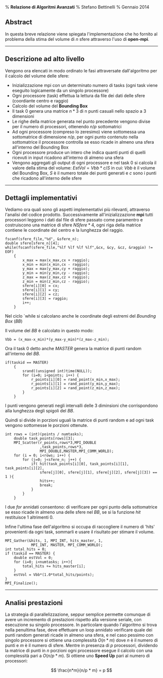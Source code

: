 % **Relazione di Algoritmi Avanzati**
% Stefano Bettinelli
% Gennaio 2014

Abstract
--------

In questa breve relazione viene spiegata l'implementazione che ho fornito al problema della stima del volume di *n* sfere attraverso l'uso di **open-mpi**.

----------


Descrizione ad alto livello
---------------------------

Vengono ora elencati in modo ordinato le fasi attraversate dall'algoritmo per il calcolo del volume delle sfere:

- Inizializzazione mpi con un determinato numero di tasks (ogni task viene eseguito logicamente da un singolo processore)
- Ogni processore (task) effettua la lettura da file dei dati delle sfere (coordiante centro e raggio)
- Calcolo del volume del **Bounding Box**
- Il task 0 genera una matrice $n*3$ di n punti casuali nello spazio a 3 dimensioni
- Le righe della matrice generata nel punto precedente vengono divise per il numero di processori, ottenendo $n/p$ sottomatrici
- Ad ogni processore (compreso lo zeresimo) viene sottomessa una sottomatrice di dimensione $n/p$, per ogni punto contenuto nella sottomatrice il processore controlla se esso ricade in almeno una sfera all'interno del Bounding Box
- Ogni processore produce un intero che indica quanti punti di quelli ricevuti in input ricadono all'interno di almeno una sfera
- Vengono aggregati gli output di ogni processore e nel task 0 si calcola il valore della stima del volume: $EstVol = Vbb * c/S$ in cui: *Vbb* è il volume del Bounding Box, *S* è il numero totale dei punti generati e *c* sono i punti che ricadono all'interno delle sfere

----------

Dettagli implementativi
-----------------------

Vediamo ora quali sono gli aspetti implementativi più rilevanti, attraverso l'analisi del codice prodotto.
Successivamente all'inizializzazione **mpi** tutti processori leggono i dati dal file di sfere passato come paramentro e costruiscono una matrice di sfere $NSfere*4$, ogni riga della matrice contiene le coordinate del centro e la lunghezza del raggio.  

```
fscanf(sfere_file,"%d", &sfere_n);
double sfere[sfere_n][4];
while(fscanf(sfere_file,"%lf %lf %lf %lf",&cx, &cy, &cz, &raggio) != EOF)
	{
		x_max = max(x_max,cx + raggio);
		x_min = min(x_min,cx - raggio);
		y_max = max(y_max,cy + raggio);
		y_min = min(y_min,cy - raggio);
		z_max = max(z_max,cz + raggio);
		z_min = min(z_min,cz - raggio);
		sfere[i][0] = cx;
		sfere[i][1] = cy;
		sfere[i][2] = cz;
		sfere[i][3] = raggio;
		i++;
	}
```

Nel ciclo `while si calcolano anche le coordinate degli estremi del *Bounding Box* (*BB*)

Il volume del *BB* è calcolato in questo modo:

```
Vbb = (x_max-x_min)*(y_max-y_min)*(z_max-z_min);
```
Ora il task 0 detto anche *MASTER* genera la matrice di punti random all'interno del *BB*.


```
if(taskid == MASTER)
	{
		srand((unsigned int)time(NULL));
		for (i=0; i<points; i++) {
			r_points[i][0] = rand_point(x_min,x_max);
			r_points[i][1] = rand_point(y_min,y_max);
			r_points[i][2] = rand_point(z_min,z_max);
		}	
	}
```

I punti vengono generati negli intervalli delle 3 diminsioni che corrispondono alla lunghezza degli spigoli del *BB*.

Quindi si divide in porzioni uguali la matrice di punti random e ad ogni task vengono sottomesse le porzioni ottenute.

```
int rows = (int)(points / numtasks);
	double task_points[rows][3];
	MPI_Scatter(r_points,rows*3,MPI_DOUBLE
				,task_points,rows*3,
				MPI_DOUBLE,MASTER,MPI_COMM_WORLD);
	for (i = 0; i<rows; i++) {
		for (j=0; j<sfere_n; j++) {
			if( hit(task_points[i][0], task_points[i][1], task_points[i][2], 
				sfere[j][0], sfere[j][1], sfere[j][2], sfere[j][3]) == 1 ){
				hits++;
				break;
			}
		}
	}
```

I due *for* annidati consentono: di verificare per ogni punto della sottomatrice se esso ricade in almeno una delle sfere nel *BB*, se si la funzione *hit* restituisce 1 altrimenti 0.

Infine l'ultima fase dell'algoritmo si occupa di raccogliere il numero di 'hits' provenienti da ogni task, sommarli e usare il risultato per stimare il volume.

```
MPI_Gather(&hits, 1, MPI_INT, hits_master, 1, 
			MPI_INT, MASTER, MPI_COMM_WORLD);
int total_hits = 0;
if (taskid == MASTER) {
	double estVol = 0;
	for (i=0; i<numtasks; i++){
		total_hits += hits_master[i];
	}
	estVol = Vbb*(1.0*total_hits/points);
}
MPI_Finalize();
```

------------

Analisi prestazioni
-------------------

La strategia di parallelizzazione, seppur semplice permette comunque di avere un incremento di prestazioni rispetto alla versione seriale, con esecuzione su singolo processore.
In particolare quando l'algoritmo si trova nella penultima fase, deve effettuare un loop annidato verificare quale dei punti random generati ricade in almeno una sfera, e nel caso pessimo con singolo processore si ottiene una complessità $O(n*m)$ dove *n* è il numero di punti e *m* è il numero di sfere.
Mentre in presenza di *p* processori, dividendo la matrice di punti in *n* porzioni ogni processore esegue il calcolo con una complessità pari a $O(n/p * m)$.
Si ottiene uno **Speed Up** pari al numero di processori:

$$
\frac{n*m}{n/p * m} = p
$$
